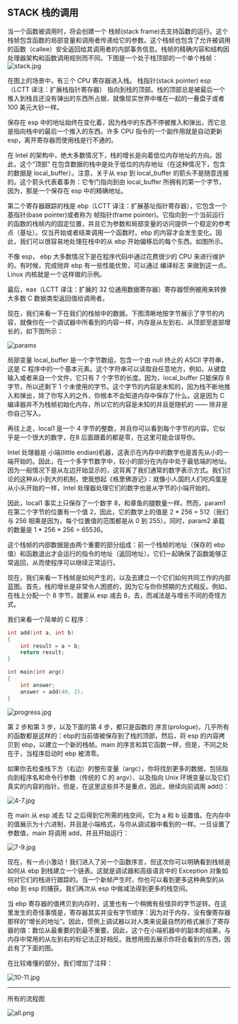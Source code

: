 ## STACK 栈的调用

当一个函数被调用时，将会创建一个 栈帧(stack frame)去支持函数的运行。这个栈帧包含函数的局部变量和调用者传递给它的参数。这个栈帧也包含了允许被调用的函数（callee）安全返回给其调用者的内部事务信息。栈帧的精确内容和结构因处理器架构和函数调用规则而不同。下图是一个处于栈顶部的一个单个栈帧：
![stack.jpg](stack.jpg)

在图上的场景中，有三个 CPU 寄存器进入栈。 栈指针(stack pointer) esp（LCTT 译注：扩展栈指针寄存器） 指向到栈的顶部。栈的顶部总是被最后一个推入到栈且还没有弹出的东西所占据，就像现实世界中堆在一起的一叠盘子或者 100 美元大钞一样。

保存在 esp 中的地址始终在变化着，因为栈中的东西不停被推入和弹出，而它总是指向栈中的最后一个推入的东西。许多 CPU 指令的一个副作用就是自动更新 esp，离开寄存器而使用栈是行不通的。

在 Intel 的架构中，绝大多数情况下，栈的增长是向着低位内存地址的方向。因此，这个“顶部” 在包含数据的栈中是处于低位的内存地址（在这种情况下，包含的数据是 local_buffer）。注意，关于从 esp 到 local_buffer 的箭头不是随意连接的。这个箭头代表着事务：它专门指向到由 local_buffer 所拥有的第一个字节，因为，那是一个保存在 esp 中的精确地址。

第二个寄存器跟踪的栈是 ebp（LCTT 译注：扩展基址指针寄存器），它包含一个 基指针(base pointer)或者称为 帧指针(frame pointer)。它指向到一个当前运行的函数的栈帧内的固定位置，并且它为参数和局部变量的访问提供一个稳定的参考点（基址）。仅当开始或者结束调用一个函数时，ebp 的内容才会发生变化。因此，我们可以很容易地处理在栈中的从 ebp 开始偏移后的每个东西。如图所示。

不像 esp， ebp 大多数情况下是在程序代码中通过花费很少的 CPU 来进行维护的。有时候，完成抛弃 ebp 有一些性能优势，可以通过 编译标志 来做到这一点。Linux 内核就是一个这样做的示例。

最后，eax（LCTT 译注：扩展的 32 位通用数据寄存器）寄存器惯例被用来转换大多数 C 数据类型返回值给调用者。

现在，我们来看一下在我们的栈帧中的数据。下图清晰地按字节展示了字节的内容，就像你在一个调试器中所看到的内容一样，内存是从左到右、从顶部至底部增长的，如下图所示：

![params](params.jpg)

局部变量 local_buffer 是一个字节数组，包含一个由 null 终止的 ASCII 字符串，这是 C 程序中的一个基本元素。这个字符串可以读取自任意地方，例如，从键盘输入或者来自一个文件，它只有 7 个字节的长度。因为，local_buffer 只能保存 8 字节，所以还剩下 1 个未使用的字节。这个字节的内容是未知的，因为栈不断地推入和弹出，除了你写入的之外，你根本不会知道内存中保存了什么。这是因为 C 编译器并不为栈帧初始化内存，所以它的内容是未知的并且是随机的 —— 除非是你自己写入。

再往上走，local1 是一个 4 字节的整数，并且你可以看到每个字节的内容。它似乎是一个很大的数字，在8 后面跟着的都是零，在这里可能会误导你。

Intel 处理器是 小端(little endian)机器，这表示在内存中的数字也是首先从小的一端开始的。因此，在一个多字节数字中，较小的部分在内存中处于最低端的地址。因为一般情况下是从左边开始显示的，这背离了我们通常的数字表示方式。我们讨论的这种从小到大的机制，使我想起《格里佛游记》：就像小人国的人们吃鸡蛋是从小头开始的一样，Intel 处理器处理它们的数字也是从字节的小端开始的。

因此，local1 事实上只保存了一个数字 8，和章鱼的腿数量一样。然而，param1 在第二个字节的位置有一个值 2，因此，它的数学上的值是 2 * 256 = 512（我们与 256 相乘是因为，每个位置值的范围都是从 0 到 255）。同时，param2 承载的数量是 1 * 256 * 256 = 65536。

这个栈帧的内部数据是由两个重要的部分组成：前一个栈帧的地址（保存的 ebp 值）和函数退出才会运行的指令的地址（返回地址）。它们一起确保了函数能够正常返回，从而使程序可以继续正常运行。

现在，我们来看一下栈帧是如何产生的，以及去建立一个它们如何共同工作的内部蓝图。首先，栈的增长是非常令人困惑的，因为它与你你预期的方式相反。例如，在栈上分配一个 8 字节，就要从 esp 减去 8，去，而减法是与增长不同的奇怪方式。

我们来看一个简单的 C 程序：
```c
int add(int a, int b)
{
    int result = a + b;
    return result;
}

int main(int argc)
{
    int answer;
    answer = add(40, 2);
}
```
![progress.jpg](progress.jpg)

第 2 步和第 3 步，以及下面的第 4 步，都只是函数的 序言(prologue)，几乎所有的函数都是这样的：ebp的当前值被保存到了栈的顶部，然后，将 esp 的内容拷贝到 ebp，以建立一个新的栈帧。main 的序言和其它函数一样，但是，不同之处在于，当程序启动时 ebp 被清零。

如果你去检查栈下方（右边）的整形变量（argc），你将找到更多的数据，包括指向到程序名和命令行参数（传统的 C 的 argv）、以及指向 Unix 环境变量以及它们真实的内容的指针。但是，在这里这些并不是重点，因此，继续向前调用 add()：

![4-7.jpg](4-7.jpg)

在 main 从 esp 减去 12 之后得到它所需的栈空间，它为 a 和 b 设置值。在内存中的值展示为十六进制，并且是小端格式，与你从调试器中看到的一样。一旦设置了参数值，main 将调用 add，并且开始运行：

![7-9.jpg](7-9.jpg)

现在，有一点小激动！我们进入了另一个函数序言，但这次你可以明确看到栈帧是如何从 ebp 到栈建立一个链表。这就是调试器和高级语言中的 Exception 对象如何对它们的栈进行跟踪的。当一个新帧产生时，你也可以看到更多这种典型的从 ebp 到 esp 的捕获。我们再次从 esp 中做减法得到更多的栈空间。

当 ebp 寄存器的值拷贝到内存时，这里也有一个稍微有些怪异的字节逆转。在这里发生的奇怪事情是，寄存器其实并没有字节顺序：因为对于内存，没有像寄存器那样的“增长的地址”。因此，惯例上调试器以对人类来说最自然的格式展示了寄存器的值：数位从最重要的到最不重要。因此，这个在小端机器中的副本的结果，与内存中常用的从左到右的标记法正好相反。我想用图去展示你将会看到的东西，因此有了下面的图。

在比较难懂的部分，我们增加了注释：

![10-11.jpg](10-11.jpg)

---

所有的流程图

![all.png](all.png)
